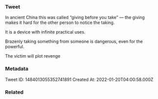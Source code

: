 ### Tweet
In ancient China this was called “giving before you take” — the giving makes it hard for the other person to notice the taking.

It is a device with infinite practical uses.

Brazenly taking something from someone is dangerous, even for the powerful.

The victim will plot revenge

### Metadata
Tweet ID: 1484013055352741891
Created At: 2022-01-20T04:00:58.000Z

### Related

